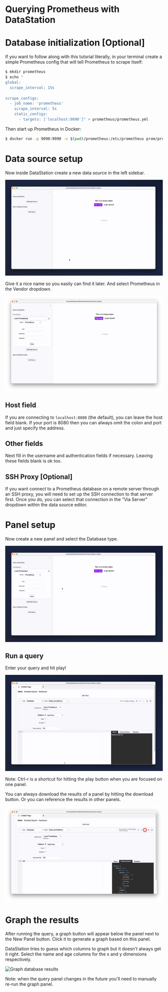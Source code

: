 # Querying Prometheus with DataStation

# Database initialization [Optional]

If you want to follow along with this tutorial literally, in your
terminal create a simple Prometheus config that will tell Prometheus
to scrape itself:

```bash
$ mkdir prometheus
$ echo "
global:
  scrape_interval: 15s

scrape_configs:
  - job_name: 'prometheus'
    scrape_interval: 5s
    static_configs:
      - targets: ['localhost:9090']" > prometheus/prometheus.yml
```

Then start up Prometheus in Docker:

```bash
$ docker run -p 9090:9090 -v $(pwd)/prometheus:/etc/prometheus prom/prometheus
```

# Data source setup

Now inside DataStation create a new data source in the left sidebar.

![Creating a new data source](/tutorials/create-data-source.gif)

Give it a nice name so you easily can find it later. And select Prometheus
in the Vendor dropdown.

![Creating a Prometheus data source](/tutorials/create-prometheus-data-source.png)

## Host field

If you are connecting to `localhost:8080` (the default), you can
leave the host field blank. If your port is 8080 then you can always
omit the colon and port and just specify the address.

## Other fields

Next fill in the username and authentication fields if
necessary. Leaving these fields blank is ok too.

## SSH Proxy [Optional]

If you want connect to a Prometheus database on a remote server through an
SSH proxy, you will need to set up the SSH connection to that server
first. Once you do, you can select that connection in the "Via Server"
dropdown within the data source editor.

# Panel setup

Now create a new panel and select the Database type.

![Create database panel](/tutorials/create-prometheus-database-panel.gif)

## Run a query

Enter your query and hit play!

![Run Prometheus query](/tutorials/run-prometheus-query.gif)

Note: Ctrl-r is a shortcut for hitting the play button when you are
focused on one panel.

You can always download the results of a panel by hitting the download
button. Or you can reference the results in other panels.

![Download panel results](/tutorials/download-prometheus-panel-results.png)

# Graph the results

After running the query, a graph button will appear below the panel
next to the New Panel button. Click it to generate a graph based on
this panel.

DataStation tries to guess which columns to graph but it doesn't
always get it right. Select the name and age columns for the x and y
dimensions respectively.

![Graph database results](/tutorials/graph-prometheus-database-results.gif)

Note: when the query panel changes in the future you'll need to
manually re-run the graph panel.
